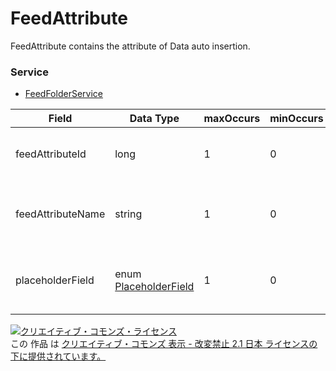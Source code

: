 # FeedAttribute
FeedAttribute contains the attribute of Data auto insertion.
### Service
+ [FeedFolderService](../services/FeedFolderService.md)

| Field | Data Type | maxOccurs | minOccurs | response | add | set | remove | Description | 
|---|---|---|---|---|---|---|---|---|
| feedAttributeId| long| 1| 0| yes| Ignore| Ignore| Ignore| Attribute ID of list of Data auto insertion |
| feedAttributeName| string| 1| 0| yes| Requirement| Requirement| Ignore| Attribute name  of list of Data auto insertion |
| placeholderField| enum <a href="./PlaceholderField_FeedFolder.md">PlaceholderField</a>| 1| 0| yes| Requirement| Requirement| Ignore| Attribute field of list of Data auto insertion |
<a rel="license" href="http://creativecommons.org/licenses/by-nd/2.1/jp/"><img alt="クリエイティブ・コモンズ・ライセンス" style="border-width:0" src="https://i.creativecommons.org/l/by-nd/2.1/jp/88x31.png" /></a><br />この 作品 は <a rel="license" href="http://creativecommons.org/licenses/by-nd/2.1/jp/">クリエイティブ・コモンズ 表示 - 改変禁止 2.1 日本 ライセンスの下に提供されています。</a>
